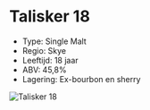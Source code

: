 # Talisker 18

- Type: Single Malt
- Regio: Skye
- Leeftijd: 18 jaar
- ABV: 45,8%
- Lagering: Ex-bourbon en sherry

![Talisker 18](/images/talisker-18.jpg)
